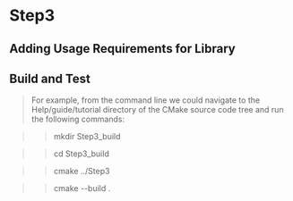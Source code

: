 # Step3

Adding Usage Requirements for Library
--------

## Build and Test
>For example, from the command line we could navigate to the Help/guide/tutorial directory of the CMake source code tree and run the following commands:

>>mkdir Step3_build

>>cd Step3_build

>>cmake ../Step3

>>cmake --build . 
